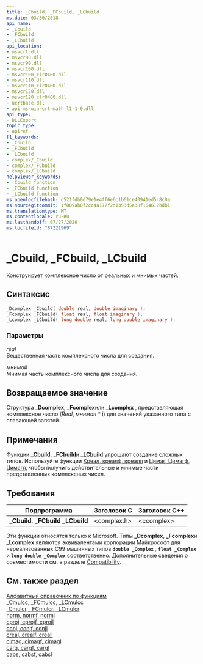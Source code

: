 ```yaml
---
title: _Cbuild, _FCbuild, _LCbuild
ms.date: 03/30/2018
api_name:
- _Cbuild
- _FCbuild
- _LCbuild
api_location:
- msvcrt.dll
- msvcr80.dll
- msvcr90.dll
- msvcr100.dll
- msvcr100_clr0400.dll
- msvcr110.dll
- msvcr110_clr0400.dll
- msvcr120.dll
- msvcr120_clr0400.dll
- ucrtbase.dll
- api-ms-win-crt-math-l1-1-0.dll
api_type:
- DLLExport
topic_type:
- apiref
f1_keywords:
- _Cbuild
- _FCbuild
- _LCbuild
- complex/_Cbuild
- complex/_FCbuild
- complex/_LCbuild
helpviewer_keywords:
- _Cbuild function
- _FCbuild function
- _LCbuild function
ms.openlocfilehash: d521fdb0d79e1e4ff6e6c1b01ce40941ed5c8c0a
ms.sourcegitcommit: 1f009ab0f2cc4a177f2d1353d5a38f164612bdb1
ms.translationtype: MT
ms.contentlocale: ru-RU
ms.lasthandoff: 07/27/2020
ms.locfileid: "87221969"
---
```

# <a name="_cbuild-_fcbuild-_lcbuild"></a>_Cbuild, _FCbuild, _LCbuild

Конструирует комплексное число от реальных и мнимых частей.

## <a name="syntax"></a>Синтаксис

```C
_Dcomplex _Cbuild( double real, double imaginary );
_Fcomplex _FCbuild( float real, float imaginary );
_Lcomplex _LCbuild( long double real, long double imaginary );
```

### <a name="parameters"></a>Параметры

*real*<br/>
Вещественная часть комплексного числа для создания.

*мнимой*<br/>
Мнимая часть комплексного числа для создания.

## <a name="return-value"></a>Возвращаемое значение

Структура **_Dcomplex**, **_Fcomplex**или **_Lcomplex** , представляющая комплексное число (*Real*, *мнимая* \* i) для значений указанного типа с плавающей запятой.

## <a name="remarks"></a>Примечания

Функции **_Cbuild**, **_FCbuild**и **_LCbuild** упрощают создание сложных типов. Используйте функции [Креал, креалф, креалл](creal-crealf-creall.md) и [Цимаг, Цимагф, Цимагл,](cimag-cimagf-cimagl.md) чтобы получить действительные и мнимые части представленных комплексных чисел.

## <a name="requirements"></a>Требования

|Подпрограмма|Заголовок C|Заголовок C++|
|-------------|--------------|------------------|
|**_Cbuild**, **_FCbuild** **_LCbuild**|\<complex.h>|\<ccomplex>|

Эти функции относятся только к Microsoft. Типы **_Dcomplex**, **_Fcomplex**и **_Lcomplex** являются эквивалентами корпорации Майкрософт для нереализованных C99 машинных типов **`double _Complex`** , **`float _Complex`** и **`long double _Complex`** соответственно. Дополнительные сведения о совместимости см. в разделе [Compatibility](../../c-runtime-library/compatibility.md).

## <a name="see-also"></a>См. также раздел

[Алфавитный справочник по функциям](crt-alphabetical-function-reference.md)<br/>
[_Cmulcc, _FCmulcc, _LCmulcc](cmulcc-fcmulcc-lcmulcc.md)<br/>
[_Cmulcr, _FCmulcr, _LCmulcr](cmulcr-fcmulcr-lcmulcr.md)<br/>
[norm, normf, norml](norm-normf-norml1.md)<br/>
[cproj, cprojf, cprojl](cproj-cprojf-cprojl.md)<br/>
[conj, conjf, conjl](conj-conjf-conjl.md)<br/>
[creal, crealf, creall](creal-crealf-creall.md)<br/>
[cimag, cimagf, cimagl](cimag-cimagf-cimagl.md)<br/>
[carg, cargf, cargl](carg-cargf-cargl.md)<br/>
[cabs, cabsf, cabsl](cabs-cabsf-cabsl.md)<br/>
